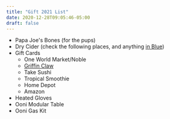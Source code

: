 ```yaml
---
title: "Gift 2021 List"
date: 2020-12-28T09:05:46-05:00
draft: false
---
```


* Papa Joe's Bones (for the pups)
* Dry Cider (check the following places, and anything [in Blue](https://dfar.io/cider/))
* Gift Cards
    * One World Market/Noble
    * [Griffin Claw](http://shop.griffinclawbrewingcompany.com/gift-certificates/)
    * Take Sushi
    * Tropical Smoothie
    * Home Depot
    * Amazon
* Heated Gloves
* Ooni Modular Table
* Ooni Gas Kit
